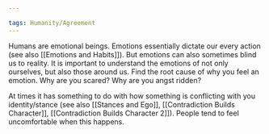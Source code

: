 ```yaml
---

tags: Humanity/Agreement 
---
```


Humans are emotional beings. Emotions essentially dictate our every action (see also [[Emotions and Habits]]). But emotions can also sometimes blind us to reality. It is important to understand the emotions of not only ourselves, but also those around us. Find the root cause of why you feel an emotion. Why are you scared? Why are you angst ridden?

At times it has something to do with how something is conflicting with you identity/stance (see also [[Stances and Ego]], [[Contradiction Builds Character]], [[Contradiction Builds Character 2]]). People tend to feel uncomfortable when this happens.